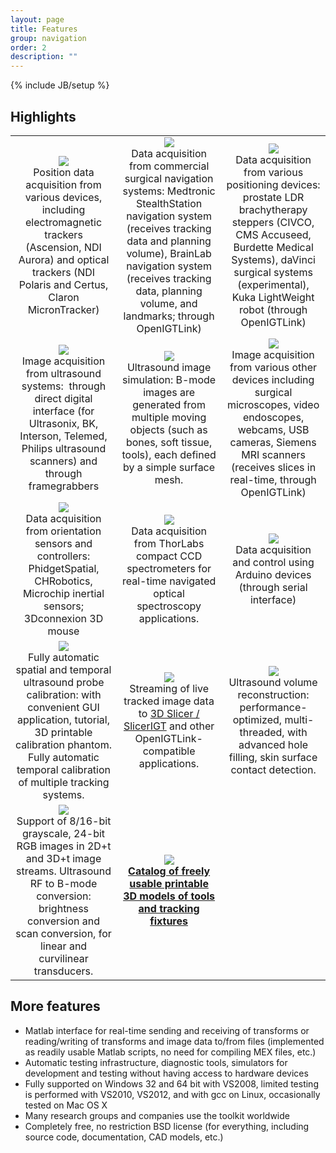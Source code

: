 ```yaml
---
layout: page
title: Features
group: navigation
order: 2
description: ""
---
```

{% include JB/setup %}

Highlights
-------------

<table>
  <tbody>
    <tr>
      <td style="text-align: center;"> <img src="{{ site.url }}/assets/images/Trackers.png" /><br />
        Position data acquisition from various devices, including electromagnetic trackers (Ascension, NDI Aurora) and optical trackers (NDI Polaris and Certus, Claron MicronTracker)
      </td>
      <td style="text-align: center;"> <img src="{{ site.url }}/assets/images/NavSystems.png" /><br />
        Data acquisition from commercial surgical navigation systems: Medtronic StealthStation navigation system (receives tracking data and planning volume), BrainLab navigation system (receives tracking data, planning volume, and landmarks; through OpenIGTLink)
      </td>
      <td style="text-align: center;"> <img src="{{ site.url }}/assets/images/PositioningDevices.png" /><br />
        Data acquisition from various positioning devices: prostate LDR brachytherapy steppers (CIVCO, CMS Accuseed, Burdette Medical Systems), daVinci surgical systems (experimental), Kuka LightWeight robot (through OpenIGTLink)
      </td>
    </tr>
    <tr>
      <td style="text-align: center;"><img src="{{ site.url }}/assets/images/Ultrasound.png" /><br />
        Image acquisition from ultrasound systems: &nbsp;through direct digital interface (for Ultrasonix, BK, Interson, Telemed, Philips ultrasound scanners) and through framegrabbers
      </td>
      <td style="text-align: center;"><img src="{{ site.url }}/assets/images/UsSimulator.png" /><br />
        Ultrasound image simulation: B-mode images are generated from multiple moving objects (such as bones, soft tissue, tools), each defined by a simple surface mesh.
      </td>
      <td style="text-align: center;"><img src="{{ site.url }}/assets/images/ImagingDevices.png" /><br />
        Image acquisition from various other devices including surgical microscopes, video endoscopes, webcams, USB cameras, Siemens MRI scanners (receives slices in real-time, through OpenIGTLink)
      </td>
    </tr>
    <tr>
      <td style="text-align: center;"><img src="{{ site.url }}/assets/images/Imu.png" /><br />
        Data acquisition from orientation sensors and controllers: PhidgetSpatial, CHRobotics, Microchip inertial sensors; 3Dconnexion 3D mouse
      </td>
      <td style="text-align: center;"><img src="{{ site.url }}/assets/images/Spectrometer.png" /><br />
        Data acquisition from ThorLabs compact CCD spectrometers for real-time navigated optical spectroscopy applications.
      </td>
      <td style="text-align: center;"><img src="{{ site.url }}/assets/images/Arduino.png" /><br />
        Data acquisition and control using Arduino devices (through serial interface)
      </td>
    </tr>
    <tr>
      <td style="text-align: center;"><img src="{{ site.url }}/assets/images/fCal.png" /><br />
        Fully automatic spatial and temporal ultrasound probe calibration: with convenient GUI application, tutorial, 3D printable calibration phantom. Fully automatic temporal calibration of multiple tracking systems.
      </td>
      <td style="text-align: center;"><img src="{{ site.url }}/assets/images/PlusServer.png" /><br />
        Streaming of live tracked&nbsp;image data to <a href="http://www.slicerigt.org">3D Slicer / SlicerIGT</a> and other OpenIGTLink-compatible applications.
      </td>
      <td style="text-align: center;"><img src="{{ site.url }}/assets/images/VolRec.png" /><br />
        Ultrasound volume reconstruction: performance-optimized, multi-threaded, with advanced hole filling, skin surface contact detection.
      </td>
    </tr>
    <tr>
      <td style="text-align: center;"><img src="{{ site.url }}/assets/images/4dUs.png" /><br />
        Support of 8/16-bit grayscale, 24-bit RGB images in 2D+t and 3D+t image streams.  Ultrasound RF to B-mode conversion: brightness conversion and scan conversion, for linear and curvilinear transducers.
      </td>
      <td style="text-align: center;"><img src="{{ site.url }}/assets/images/ModelCatalog.png" /><br />
        <a href="http://perk-software.cs.queensu.ca/plus/doc/nightly/modelcatalog/"><strong>Catalog of freely usable printable 3D models of tools and tracking fixtures </strong></a>
      </td>
      <td style="text-align: center;">&nbsp;</td>
    </tr>
  </tbody>
</table>

More features
-------------

- Matlab interface for real-time sending and receiving of transforms or reading/writing of transforms and image data to/from files (implemented as readily usable Matlab scripts, no need for compiling MEX files, etc.)
- Automatic testing infrastructure, diagnostic tools, simulators for development and testing without having access to hardware devices
- Fully supported on Windows 32 and 64 bit with VS2008, limited testing is performed with VS2010, VS2012,&nbsp;and with gcc on Linux, occasionally tested on Mac OS X
- Many research groups and companies use the toolkit worldwide
- Completely free, no restriction BSD license (for everything, including source code, documentation, CAD models, etc.)
